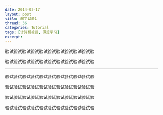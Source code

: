 ```yaml
---
date: 2014-02-17
layout: post
title: 漏了试验1
thread: 36
categories: Tutorial
tags: [计算机视觉, 深度学习]
excerpt: 
---
```



验试验试验试验试验试验试验试验试验试验试验

验试验试验试验试验试验试验试验试验试验试验

----

验试验试验试验试验试验试验试验试验试验试验

验试验试验试验试验试验试验试验试验试验试验

验试验试验试验试验试验试验试验试验试验试验

验试验试验试验试验试验试验试验试验试验试验

